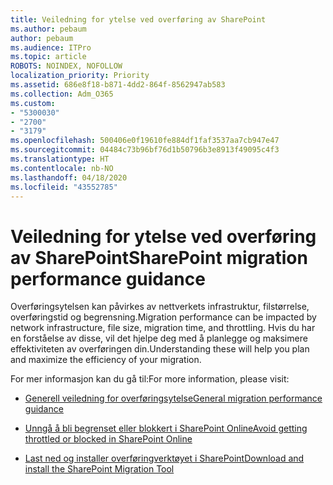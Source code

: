 ```yaml
---
title: Veiledning for ytelse ved overføring av SharePoint
ms.author: pebaum
author: pebaum
ms.audience: ITPro
ms.topic: article
ROBOTS: NOINDEX, NOFOLLOW
localization_priority: Priority
ms.assetid: 686e8f18-b871-4dd2-864f-8562947ab583
ms.collection: Adm_O365
ms.custom:
- "5300030"
- "2700"
- "3179"
ms.openlocfilehash: 500406e0f19610fe884df1faf3537aa7cb947e47
ms.sourcegitcommit: 04484c73b96bf76d1b50796b3e8913f49095c4f3
ms.translationtype: HT
ms.contentlocale: nb-NO
ms.lasthandoff: 04/18/2020
ms.locfileid: "43552785"
---
```

# <a name="sharepoint-migration-performance-guidance"></a><span data-ttu-id="20fea-102">Veiledning for ytelse ved overføring av SharePoint</span><span class="sxs-lookup"><span data-stu-id="20fea-102">SharePoint migration performance guidance</span></span>

<span data-ttu-id="20fea-103">Overføringsytelsen kan påvirkes av nettverkets infrastruktur, filstørrelse, overføringstid og begrensning.</span><span class="sxs-lookup"><span data-stu-id="20fea-103">Migration performance can be impacted by network infrastructure, file size, migration time, and throttling.</span></span> <span data-ttu-id="20fea-104">Hvis du har en forståelse av disse, vil det hjelpe deg med å planlegge og maksimere effektiviteten av overføringen din.</span><span class="sxs-lookup"><span data-stu-id="20fea-104">Understanding these will help you plan and maximize the efficiency of your migration.</span></span>

<span data-ttu-id="20fea-105">For mer informasjon kan du gå til:</span><span class="sxs-lookup"><span data-stu-id="20fea-105">For more information, please visit:</span></span>

- [<span data-ttu-id="20fea-106">Generell veiledning for overføringsytelse</span><span class="sxs-lookup"><span data-stu-id="20fea-106">General migration performance guidance</span></span>](https://docs.microsoft.com/sharepointmigration/sharepoint-online-and-onedrive-migration-speed)

- [<span data-ttu-id="20fea-107">Unngå å bli begrenset eller blokkert i SharePoint Online</span><span class="sxs-lookup"><span data-stu-id="20fea-107">Avoid getting throttled or blocked in SharePoint Online</span></span>](https://docs.microsoft.com/sharepoint/dev/general-development/how-to-avoid-getting-throttled-or-blocked-in-sharepoint-online)

- [<span data-ttu-id="20fea-108">Last ned og installer overføringverktøyet i SharePoint</span><span class="sxs-lookup"><span data-stu-id="20fea-108">Download and install the SharePoint Migration Tool</span></span>](https://docs.microsoft.com/sharepointmigration/introducing-the-sharepoint-migration-tool)
